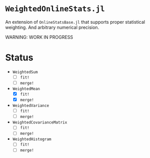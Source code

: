 
# `WeightedOnlineStats.jl`

An extension of `OnlineStatsBase.jl` that supports proper statistical weighting. And
arbitrary numerical precision.

WARNING: WORK IN PROGRESS

# Status

- `WeightedSum`
  - [ ] `fit!`
  - [ ] `merge!`
- `WeightedMean`
  - [x] `fit!`
  - [x] `merge!`
- `WeightedVariance`
  - [ ] `fit!`
  - [ ] `merge!`
- `WeightedCovarianceMatrix`
  - [ ] `fit!`
  - [ ] `merge!`
- `WeightedHistogram`
  - [ ] `fit!`
  - [ ] `merge!`
